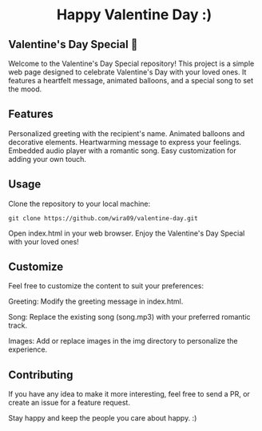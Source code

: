 <h1 align="center">
    Happy Valentine Day :)
</h1>

## Valentine's Day Special 💖
Welcome to the Valentine's Day Special repository! This project is a simple web page designed to celebrate Valentine's Day with your loved ones. It features a heartfelt message, animated balloons, and a special song to set the mood.

## Features
Personalized greeting with the recipient's name.
Animated balloons and decorative elements.
Heartwarming message to express your feelings.
Embedded audio player with a romantic song.
Easy customization for adding your own touch.

## Usage
Clone the repository to your local machine:

`git clone https://github.com/wira09/valentine-day.git`

Open index.html in your web browser.
Enjoy the Valentine's Day Special with your loved ones!

## Customize
Feel free to customize the content to suit your preferences:

Greeting: Modify the greeting message in index.html.

Song: Replace the existing song (song.mp3) with your preferred romantic track.

Images: Add or replace images in the img directory to personalize the experience.


## Contributing

If you have any idea to make it more interesting, feel free to send a PR, or create an issue for a feature request.

Stay happy and keep the people you care about happy. :)


